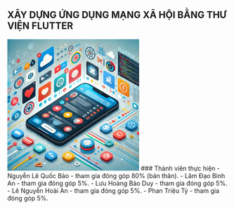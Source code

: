 ## XÂY DỰNG ỨNG DỤNG MẠNG XÃ HỘI BẰNG THƯ VIỆN FLUTTER
<img src="./assetsReadme/anhmau.png" alt="!!err image loading." width="300">
### Thành viên thực hiện 
- Nguyễn Lê Quốc Bảo - tham gia đóng góp 80% (bản thân).
- Lâm Đạo Bình An - tham gia đóng góp 5%.
- Lưu Hoàng Bảo Duy - tham gia đóng góp 5%.
- Lê Nguyễn Hoài An - tham gia đóng góp 5%.
- Phan Triệu Tỷ - tham gia đóng góp 5%.

